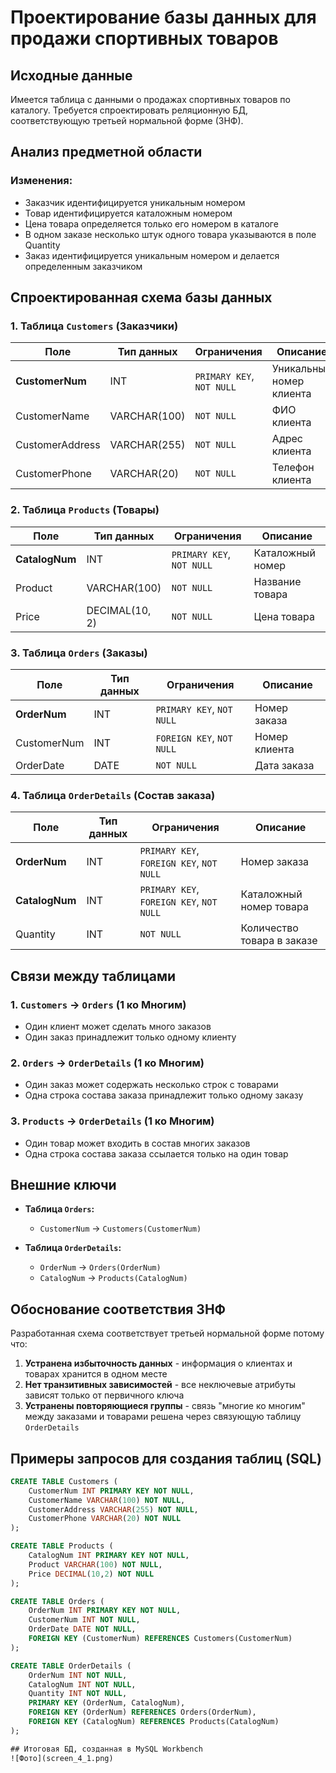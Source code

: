 # Проектирование базы данных для продажи спортивных товаров

## Исходные данные
Имеется таблица с данными о продажах спортивных товаров по каталогу. Требуется спроектировать реляционную БД, соответствующую третьей нормальной форме (3НФ).

## Анализ предметной области

### Изменения:
- Заказчик идентифицируется уникальным номером
- Товар идентифицируется каталожным номером  
- Цена товара определяется только его номером в каталоге
- В одном заказе несколько штук одного товара указываются в поле Quantity
- Заказ идентифицируется уникальным номером и делается определенным заказчиком

## Спроектированная схема базы данных

### 1. Таблица `Customers` (Заказчики)

| Поле | Тип данных | Ограничения | Описание |
|------|------------|-------------|----------|
| **CustomerNum** | INT | `PRIMARY KEY`, `NOT NULL` | Уникальный номер клиента |
| CustomerName | VARCHAR(100) | `NOT NULL` | ФИО клиента |
| CustomerAddress | VARCHAR(255) | `NOT NULL` | Адрес клиента |
| CustomerPhone | VARCHAR(20) | `NOT NULL` | Телефон клиента |

### 2. Таблица `Products` (Товары)

| Поле | Тип данных | Ограничения | Описание |
|------|------------|-------------|----------|
| **CatalogNum** | INT | `PRIMARY KEY`, `NOT NULL` | Каталожный номер |
| Product | VARCHAR(100) | `NOT NULL` | Название товара |
| Price | DECIMAL(10, 2) | `NOT NULL` | Цена товара |

### 3. Таблица `Orders` (Заказы)

| Поле | Тип данных | Ограничения | Описание |
|------|------------|-------------|----------|
| **OrderNum** | INT | `PRIMARY KEY`, `NOT NULL` | Номер заказа |
| CustomerNum | INT | `FOREIGN KEY`, `NOT NULL` | Номер клиента |
| OrderDate | DATE | `NOT NULL` | Дата заказа |

### 4. Таблица `OrderDetails` (Состав заказа)

| Поле | Тип данных | Ограничения | Описание |
|------|------------|-------------|----------|
| **OrderNum** | INT | `PRIMARY KEY`, `FOREIGN KEY`, `NOT NULL` | Номер заказа |
| **CatalogNum** | INT | `PRIMARY KEY`, `FOREIGN KEY`, `NOT NULL` | Каталожный номер товара |
| Quantity | INT | `NOT NULL` | Количество товара в заказе |

## Связи между таблицами

### 1. `Customers` → `Orders` (1 ко Многим)
- Один клиент может сделать много заказов
- Один заказ принадлежит только одному клиенту

### 2. `Orders` → `OrderDetails` (1 ко Многим)  
- Один заказ может содержать несколько строк с товарами
- Одна строка состава заказа принадлежит только одному заказу

### 3. `Products` → `OrderDetails` (1 ко Многим)
- Один товар может входить в состав многих заказов
- Одна строка состава заказа ссылается только на один товар

## Внешние ключи

- **Таблица `Orders`:**
  - `CustomerNum` → `Customers(CustomerNum)`

- **Таблица `OrderDetails`:**
  - `OrderNum` → `Orders(OrderNum)`
  - `CatalogNum` → `Products(CatalogNum)`

## Обоснование соответствия ЗНФ

Разработанная схема соответствует третьей нормальной форме потому что:

1. **Устранена избыточность данных** - информация о клиентах и товарах хранится в одном месте
2. **Нет транзитивных зависимостей** - все неключевые атрибуты зависят только от первичного ключа
3. **Устранены повторяющиеся группы** - связь "многие ко многим" между заказами и товарами решена через связующую таблицу `OrderDetails`

## Примеры запросов для создания таблиц (SQL)

```sql
CREATE TABLE Customers (
    CustomerNum INT PRIMARY KEY NOT NULL,
    CustomerName VARCHAR(100) NOT NULL,
    CustomerAddress VARCHAR(255) NOT NULL,
    CustomerPhone VARCHAR(20) NOT NULL
);

CREATE TABLE Products (
    CatalogNum INT PRIMARY KEY NOT NULL,
    Product VARCHAR(100) NOT NULL,
    Price DECIMAL(10,2) NOT NULL
);

CREATE TABLE Orders (
    OrderNum INT PRIMARY KEY NOT NULL,
    CustomerNum INT NOT NULL,
    OrderDate DATE NOT NULL,
    FOREIGN KEY (CustomerNum) REFERENCES Customers(CustomerNum)
);

CREATE TABLE OrderDetails (
    OrderNum INT NOT NULL,
    CatalogNum INT NOT NULL,
    Quantity INT NOT NULL,
    PRIMARY KEY (OrderNum, CatalogNum),
    FOREIGN KEY (OrderNum) REFERENCES Orders(OrderNum),
    FOREIGN KEY (CatalogNum) REFERENCES Products(CatalogNum)
);

## Итоговая БД, созданная в MySQL Workbench
![Фото](screen_4_1.png)

